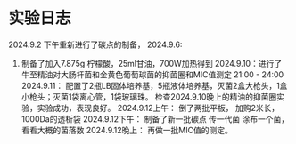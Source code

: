 # 实验日志
2024.9.2 下午重新进行了碳点的制备，
2024.9.6:
1. 制备了加入7.875g 柠檬酸，25ml甘油，700W加热得到
2024.9.10：进行了牛至精油对大肠杆菌和金黄色葡萄球菌的抑菌圈和MIC值测定 21:00 - 24:00
2024.9.11：
    配置了2瓶LB固体培养基，5瓶液体培养基，灭菌2盒大枪头，1盒小枪头；灭菌1袋离心管，1袋玻璃珠。
    检查2024.9.10晚上的精油的抑菌圈实验，实验成功，表现良好。
2024.9.12上午：
    倒了两批平板，
    加购2米长，1000Da的透析袋
2024.9.12下午：
    制备了新一批碳点
    传一代菌
    涂布一个菌，看看大概的菌落数
2024.9.12晚上：
    再做一批MIC值的测定。